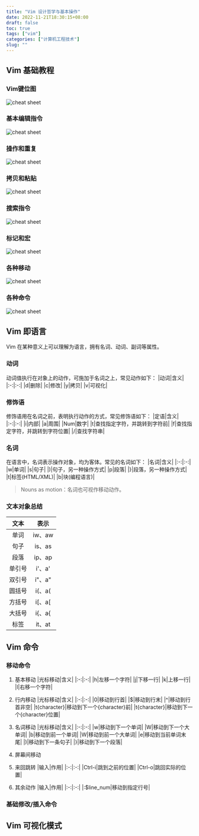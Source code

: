 ```yaml
---
title: "Vim 设计哲学与基本操作"
date: 2022-11-21T18:30:15+08:00
draft: false
toc: true
tags: ["vim"] 
categories: ["计算机工程技术"] 
slug: ""
---
```

                
## Vim 基础教程
### Vim键位图
![cheat sheet](/images/ComputerSkills/vi-vim-tutorial-svg/vi-vim-cheat-sheet-sch.jpg)

### 基本编辑指令
![cheat sheet](/images/ComputerSkills/vi-vim-tutorial-svg/vi-vim-tutorial-1.svg)

### 操作和重复
![cheat sheet](/images/ComputerSkills/vi-vim-tutorial-svg/vi-vim-tutorial-2.svg)

### 拷贝和粘贴
![cheat sheet](/images/ComputerSkills/vi-vim-tutorial-svg/vi-vim-tutorial-3.svg)

### 搜索指令
![cheat sheet](/images/ComputerSkills/vi-vim-tutorial-svg/vi-vim-tutorial-4.svg)

### 标记和宏
![cheat sheet](/images/ComputerSkills/vi-vim-tutorial-svg/vi-vim-tutorial-5.svg)

### 各种移动
![cheat sheet](/images/ComputerSkills/vi-vim-tutorial-svg/vi-vim-tutorial-6.svg)

### 各种命令
![cheat sheet](/images/ComputerSkills/vi-vim-tutorial-svg/vi-vim-tutorial-7.svg)

## Vim 即语言
Vim 在某种意义上可以理解为语言，拥有名词、动词、副词等属性。


### 动词
动词值执行在对象上的动作，可施加于名词之上，常见动作如下：
|动词|含义|
|:-:|:-:|
|d|删除|
|c|修改|
|y|拷贝|
|v|可视化|

### 修饰语
修饰语用在名词之前，表明执行动作的方式，常见修饰语如下：
|定语|含义|
|:-:|:-:|
|i|内部|
|a|周围|
|Num|数字|
|t|查找指定字符，并跳转到字符前|
|f|查找指定字符，并跳转到字符位置|
|/|查找字符串|

### 名词
在语言中，名词表示操作对象，均为客体。常见的名词如下：
|名词|含义|
|:-:|:-:|
|w|单词|
|s|句子|
|)|句子，另一种操作方式|
|p|段落|
|}|段落，另一种操作方式|
|t|标签(HTML/XML)|
|b|块(编程语言)|
> Nouns as motion：名词也可视作移动动作。

### 文本对象总结
|文本|表示|
|:-:|:-:|
|单词|iw、aw|
|句子|is、as|
|段落|ip、ap|
|单引号|i'、a'|
|双引号|i"、a"|
|圆括号|i(、a(|
|方括号|i[、a[|
|大括号|i{、a{|
|标签|it、at|

## Vim 命令

### 移动命令
1. 基本移动
|光标移动|含义| 
|:-:|:-:|
|h|左移一个字符|
|j|下移一行|
|k|上移一行|
|l|右移一个字符|

2. 行内移动
|光标移动|含义| 
|:-:|:-:|
|0|移动到行首|
|$|移动到行末|
|^|移动到行首非空|
|t{character}|移动到下一个{character}前|
|t{character}|移动到下一个{character}位置|

3. 名词移动
|光标移动|含义| 
|:-:|:-:|
|w|移动到下一个单词|
|W|移动到下一个大单词|
|b|移动到前一个单词|
|W|移动到前一个大单词|
|e|移动到当前单词末尾|
|)|移动到下一条句子|
|}|移动到下一个段落|
4. 屏幕间移动
   
5. 来回跳转
|输入|作用| 
|:-:|:-:|
|Ctrl-i|跳到之前的位置|
|Ctrl-o|跳回实际的位置|
6. 其余动作
|输入|作用| 
|:-:|:-:|
|:$line_num|移动到指定行号|
### 基础修改/插入命令



## Vim 可视化模式

